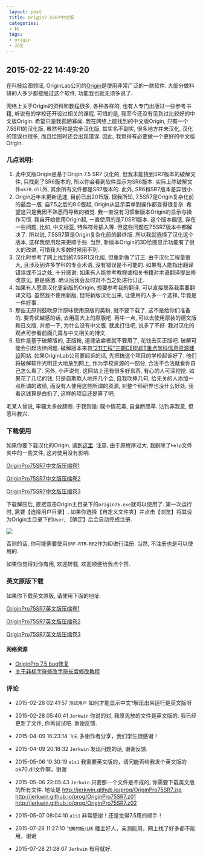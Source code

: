 ```yaml
---
 layout: post
 title: Origin7.5SR7中文版
 categories:
 - 科
 tags:
 - origin
 - 汉化
---
```


## 2015-02-22 14:49:20

在科技绘图领域, OriginLab公司的[Origin](http://www.originlab.com/)是使用非常广泛的一款软件. 大部分做科研的人多少都接触过这个软件, 功能我也就无须多说了.

网络上关于Origin的资料和教程很多, 各种各样的, 也有人专门出版过一些参考书籍, 听说有的学校还开设过相关的课程. 可惜的是, 我至今还没有见到过比较好的中文版Origin. 希望只是我孤陋寡闻. 我在网络上能找到的中文版Origin, 只有一个7.5SR1的汉化版. 虽然号称是完全汉化版, 其实名不副实, 很多地方并未汉化, 汉化的错误也很多, 而且绘图时还会出现错误. 因此, 我觉得有必要做一个更好的中文版Origin.

### 几点说明:

1. 此中文版Origin是基于Origin 7.5 SR7 汉化的, 但我未能找到SR7版本的破解文件, 只找到了SR6版本的, 所以你会看到软件显示为SR6版本. 实际上除破解文件`ok70.dll`外, 其余所有文件都是SR7版本的. 此外, SR6和SR7版本差异很小.
2. Origin近年来更新迅速, 目前已出2015版. 据我所知, 7.5SR7是Origin复杂化前的最后一版. 自7.5之后的8.0版起, Origin从显示菜单到操作都变得很复杂. 希望这只是我因不熟悉而导致的错觉. 我一直没有习惯新版本Origin的显示与操作习惯. 我自开始使用Origin起, 一直使用的是7.0SR1版本. 这个版本偏低, 存在一些问题, 比如, 中文标签, 特殊符号插入等. 但这些问题在7.5SR7版本中都解决了. 所以说, 7.5SR7算是Origin复杂化前的最终版. 所以我就选择了汉化这个版本, 这样我使用起来更顺手些. 当然, 新版本Origin的3D绘图显示功能有了很大的改进, 可惜我大多数时候用不到.
3. 汉化时参考了网上找到的7.5SR1汉化版, 但重新做了订正. 由于汉化工程量很大, 且涉及到许多学科的专业术语, 没有错误是不可能的. 如果有人能指出翻译错误或不当之处, 十分感谢; 如果有人能参考教程或相关书籍对术语翻译提出修改意见, 更是感激. 确认后我会及时对不当之处进行订正.
4. 如果有人愿意汉化更新版的Origin, 想要参考我的翻译, 可以直接联系我索要翻译文档. 虽然我不使用新版, 但将新版汉化出来, 让使用的人多一个选择, 毕竟是一件好事.
5. 那些无原则鼓吹原汁原味使用原版的英粉, 就不要下载了, 这不是给你们准备的. 要秀优越感的话, 去用高大上的原版吧. 再牛一点, 可以去使用原装的德文版和日文版, 并想一下, 为什么没有中文版. 就此打住吧, 说多了不好. 我对汉化的观点可参看前面几篇与中文相关的博文.
6. 软件是基于破解版的, 正版粉, 道德洁癖者就不要用了, 花钱去买正版吧. 破解可能会引起法律问题. 破解版本来自[“211工程”三期CERNET重点学科信息资源建设](https://ftp.kdis.edu.cn/)网站. 如果OriginLab公司要起诉的话, 先把搞这个项目的学校起诉好了. 他们将破解软件光明正大地放到网上, 作为学校资源的一部分, 合法不合法就看你自己怎么看了. 另外, 小声说句, 这网站上还有很多好东西, 有心的人可深挖挖. 如果花了几亿的钱, 只是自欺欺人地开几个会, 自我吹捧几句, 给无关的人添加一点所谓的政绩, 而没有人使用这些所谓的资源, 对整个科研界也没什么好处, 我看这钱算是白扔了, 这样的项目还是算了吧.

毛某人曾说, 牢骚太多放肠断. 于我则是: 既中情花毒, 自食断肠草. 沽钓非我意, 但愿科教兴.

### 下载使用

如果你要下载汉化的Origin, 请到[这里](http://jerkwin.github.io/2015/02/22/Origin7.5SR7%E4%B8%AD%E6%96%87%E7%89%88/). 注意, 由于原程序过大, 我删除了`Help`文件夹中的一些文件, 这对使用没有影响.

[OriginPro75SR7中文版压缩卷1](/prog/OriginPro75SR7_CN.z01)

[OriginPro75SR7中文版压缩卷2](/prog/OriginPro75SR7_CN.z02)

[OriginPro75SR7中文版压缩卷3](/prog/OriginPro75SR7_CN.zip)

下载解压后, 直接双击Origin主目录下的`origin75.exe`就可以使用了. 第一次运行时, 需要【选择用户目录】. 如果你选择【自定义文件夹】并点击【浏览】将其设为Origin主目录下的`User`, 【确定】后会自动完成注册.

![](https://jerkwin.github.io/pic/Origin.png)

否则的话, 你可能需要使用`8RF-RTR-RR2`作为ID进行注册. 当然, 不注册也是可以使用的.

如果你觉得对你有用, 欢迎转载, 欢迎顺便给我点个赞.

### 英文原版下载

如果你下载英文原版, 请使用下面的地址:

[OriginPro75SR7英文版压缩卷1](/prog/OriginPro75SR7.z01)

[OriginPro75SR7英文版压缩卷2](/prog/OriginPro75SR7.z02)

[OriginPro75SR7英文版压缩卷3](/prog/OriginPro75SR7.zip)

#### 网络资源

- [OriginPro 7.5 bug修复](https://thunderspace.wordpress.com/2008/12/21/originpro-7-5-bug%E4%BF%AE%E5%A4%8D/)
- [关于非标字符修改字符长度修改教程](http://www.v5pc.com/2396.html)

### 评论

- 2015-02-28 02:41:57 `测试用户` 如何才能显示中文?解压出来运行是英文版呀
- 2015-02-28 05:40:41 `Jerkwin` 你说的对, 我原先放的文件是英文版的. 我已经更新了文件, 你再试试吧. 谢谢反馈.

- 2015-04-09 16:23:14 `飞天` 多谢作者分享，我们学生很感谢！
- 2015-04-09 20:18:32 `Jerkwin` 发现问题的话, 谢谢反馈.

- 2015-05-06 10:30:19 `a1s1` 我需要英文版的，请问能否给我发个英文版的ok70.dll文件啊，谢谢

- 2015-05-06 22:05:43 `Jerkwin` 只要那一个文件是不成的, 你需要下载英文版的所有文件. 地址是
		http://jerkwin.github.io/prog/OriginPro75SR7.zip
		http://jerkwin.github.io/prog/OriginPro75SR7.z01
		http://jerkwin.github.io/prog/OriginPro75SR7.z02

- 2015-05-07 08:04:10 `a1s1` 非常感谢！还是觉得7.5用的顺手！

- 2015-07-28 11:27:10 `飞舞的板儿砖` 楼主好人，亲测能用，网上找了好多都不能用，谢谢
- 2015-07-28 21:28:07 `Jerkwin` 有用就好.
